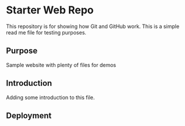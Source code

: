 # Starter Web Repo

This repository is for showing how Git and GitHub work.
This is a simple read me file for testing purposes.

## Purpose

Sample website with plenty of files for demos

## Introduction

Adding some introduction to this file.

## Deployment